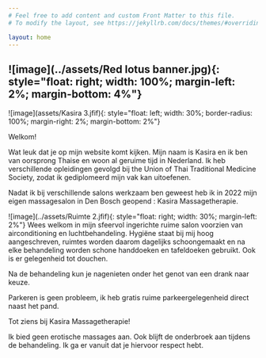 ```yaml
---
# Feel free to add content and custom Front Matter to this file.
# To modify the layout, see https://jekyllrb.com/docs/themes/#overriding-theme-defaults

layout: home
---
```


![image](../assets/Red lotus banner.jpg){: style="float: right; width: 100%; margin-left: 2%; margin-bottom: 4%"}
---

![image](assets/Kasira 3.jfif){: style="float: left; width: 30%; border-radius: 100%; margin-right: 2%; margin-bottom: 2%"} 

Welkom!

 

Wat leuk dat je op mijn website komt kijken. Mijn naam is Kasira en ik ben van oorsprong Thaise en woon al geruime tijd in Nederland. Ik heb verschillende opleidingen gevolgd bij the Union of Thai Traditional Medicine Society, zodat ik gediplomeerd mijn vak kan uitoefenen.

 

Nadat ik bij verschillende salons werkzaam ben geweest heb ik in 2022 mijn eigen massagesalon in Den Bosch geopend : Kasira Massagetherapie.


  
![image](../assets/Ruimte 2.jfif){: style="float: right; width: 30%; margin-left: 2%"}
Wees welkom in mijn sfeervol ingerichte ruime salon voorzien van airconditioning en luchtbehandeling. Hygiëne staat bij mij hoog aangeschreven, ruimtes worden daarom dagelijks schoongemaakt en na elke behandeling worden schone handdoeken en tafeldoeken gebruikt. Ook is er gelegenheid tot douchen.

Na de behandeling kun je nagenieten onder het genot van een drank naar keuze.

Parkeren is geen probleem, ik heb gratis ruime parkeergelegenheid direct naast het pand. 

 

Tot ziens bij Kasira Massagetherapie!  

 
 

Ik bied geen erotische massages aan. Ook blijft de onderbroek aan tijdens de behandeling. Ik ga er vanuit dat je hiervoor respect hebt.